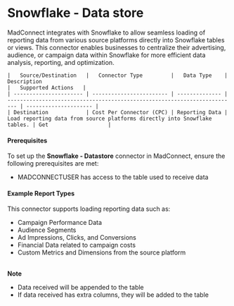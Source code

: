 # Snowflake - Data store

MadConnect integrates with Snowflake to allow seamless loading of reporting data from various source platforms directly into Snowflake tables or views. This connector enables businesses to centralize their advertising, audience, or campaign data within Snowflake for more efficient data analysis, reporting, and optimization.



```
|   Source/Destination   |   Connector Type         |   Data Type    |   Description                                                             |   Supported Actions   |
| ---------------------- | ------------------------ | -------------- | ------------------------------------------------------------------------- | --------------------- |
| Destination            | Cost Per Connector (CPC) | Reporting Data | Load reporting data from source platforms directly into Snowflake tables. | Get                   |
```

####

#### Prerequisites

To set up the **Snowflake - Datastore** connector in MadConnect, ensure the following prerequisites are met:

* MADCONNECTUSER has access to the table used to receive data

#### Example Report Types

This connector supports loading reporting data such as:

* Campaign Performance Data
* Audience Segments
* Ad Impressions, Clicks, and Conversions
* Financial Data related to campaign costs
* Custom Metrics and Dimensions from the source platform

\
**Note**

* Data received will be appended to the table
* If data received has extra columns, they will be added to the table&#x20;
